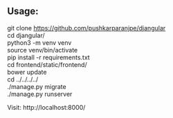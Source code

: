 Usage:
------
git clone https://github.com/pushkarparanjpe/djangular  
cd djangular/  
python3 -m venv venv  
source venv/bin/activate  
pip install -r requirements.txt   
cd frontend/static/frontend/  
bower update  
cd ../../../../  
./manage.py migrate  
./manage.py runserver  

Visit: http://localhost:8000/  
